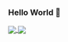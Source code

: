 ### Hello World 👾

<a href="https://github.com/anuraghazra/github-readme-stats">
  <img align="center" src="https://github-readme-stats.vercel.app/api?username=vsilvabruno&show_icons=true&icon_color=666666&hide=stars&hide_border=true&include_all_commits=true&theme=dark&rank_icon=github" />
</a>
<a href="https://github.com/anuraghazra/github-readme-stats">
  <img align="center" src="https://github-readme-stats.vercel.app/api/top-langs/?username=vsilvabruno&hide_border=true&layout=compact&theme=dark" />
</a>